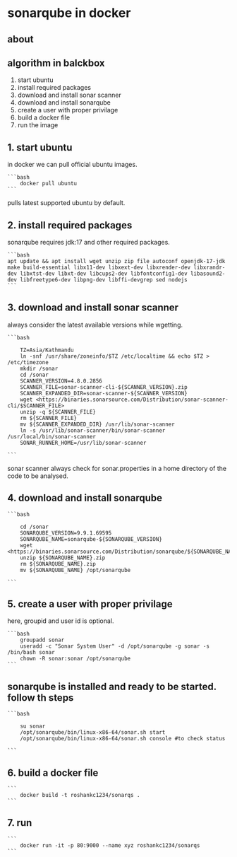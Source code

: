 # sonarqube in docker

## about

## algorithm in balckbox

1. start ubuntu
2. install required packages
3. download and install sonar scanner
4. download and install sonarqube
5. create a user with proper privilage
6. build a docker file
7. run the image

## 1. start ubuntu

in docker we can pull official ubuntu images.

    ```bash
        docker pull ubuntu 
    ```
pulls latest supported ubuntu by default.

## 2. install required packages

sonarqube requires jdk:17 and other required packages.

    ```bash
    apt update && apt install wget unzip zip file autoconf openjdk-17-jdk make build-essential libx11-dev libxext-dev libxrender-dev libxrandr-dev libxtst-dev libxt-dev libcups2-dev libfontconfig1-dev libasound2-dev libfreetype6-dev libpng-dev libffi-devgrep sed nodejs
    ```

## 3. download and install sonar scanner

always consider the latest available versions while wgetting.

    ```bash

        TZ=Asia/Kathmandu
        ln -snf /usr/share/zoneinfo/$TZ /etc/localtime && echo $TZ > /etc/timezone
        mkdir /sonar
        cd /sonar
        SCANNER_VERSION=4.8.0.2856
        SCANNER_FILE=sonar-scanner-cli-${SCANNER_VERSION}.zip
        SCANNER_EXPANDED_DIR=sonar-scanner-${SCANNER_VERSION}
        wget <https://binaries.sonarsource.com/Distribution/sonar-scanner-cli/$SCANNER_FILE>
        unzip -q ${SCANNER_FILE}
        rm ${SCANNER_FILE}
        mv ${SCANNER_EXPANDED_DIR} /usr/lib/sonar-scanner
        ln -s /usr/lib/sonar-scanner/bin/sonar-scanner /usr/local/bin/sonar-scanner
        SONAR_RUNNER_HOME=/usr/lib/sonar-scanner

    ```


sonar scanner always check for sonar.properties in a home directory of the code to be analysed.

## 4. download and install sonarqube

    ```bash

        cd /sonar
        SONARQUBE_VERSION=9.9.1.69595
        SONARQUBE_NAME=sonarqube-${SONARQUBE_VERSION}
        wget <https://binaries.sonarsource.com/Distribution/sonarqube/${SONARQUBE_NAME}.zip>
        unzip ${SONARQUBE_NAME}.zip
        rm ${SONARQUBE_NAME}.zip
        mv ${SONARQUBE_NAME} /opt/sonarqube

    ```

## 5. create a user with proper privilage

here, groupid and user id is optional.

    ```bash
        groupadd sonar
        useradd -c "Sonar System User" -d /opt/sonarqube -g sonar -s /bin/bash sonar
        chown -R sonar:sonar /opt/sonarqube
    ```

## sonarqube is installed and ready to be started. follow th steps

    ```bash

        su sonar
        /opt/sonarqube/bin/linux-x86-64/sonar.sh start
        /opt/sonarqube/bin/linux-x86-64/sonar.sh console #to check status

    ```

## 6. build a docker file

    ```
        docker build -t roshankc1234/sonarqs .
    ```

## 7. run

    ```
        docker run -it -p 80:9000 --name xyz roshankc1234/sonarqs
    ```
